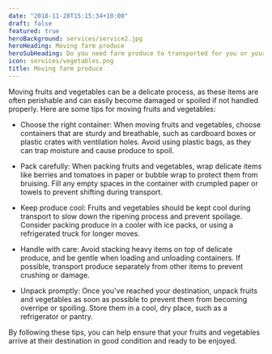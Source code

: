 ```yaml
---
date: "2018-11-28T15:15:34+10:00"
draft: false
featured: true
heroBackground: services/service2.jpg
heroHeading: Moving farm produce
heroSubHeading: Do you need farm produce to transported for you or your business?
icon: services/vegetables.png
title: Moving farm produce
---
```


Moving fruits and vegetables can be a delicate process, as these items are often perishable and can easily become damaged or spoiled if not handled properly. Here are some tips for moving fruits and vegetables:

-   Choose the right container: When moving fruits and vegetables, choose containers that are sturdy and breathable, such as cardboard boxes or plastic crates with ventilation holes. Avoid using plastic bags, as they can trap moisture and cause produce to spoil.

-   Pack carefully: When packing fruits and vegetables, wrap delicate items like berries and tomatoes in paper or bubble wrap to protect them from bruising. Fill any empty spaces in the container with crumpled paper or towels to prevent shifting during transport.

-   Keep produce cool: Fruits and vegetables should be kept cool during transport to slow down the ripening process and prevent spoilage. Consider packing produce in a cooler with ice packs, or using a refrigerated truck for longer moves.

-   Handle with care: Avoid stacking heavy items on top of delicate produce, and be gentle when loading and unloading containers. If possible, transport produce separately from other items to prevent crushing or damage.

-   Unpack promptly: Once you've reached your destination, unpack fruits and vegetables as soon as possible to prevent them from becoming overripe or spoiling. Store them in a cool, dry place, such as a refrigerator or pantry.

By following these tips, you can help ensure that your fruits and vegetables arrive at their destination in good condition and ready to be enjoyed.
